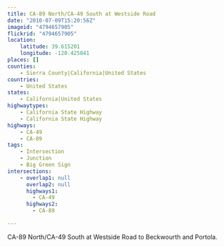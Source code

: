 ```yaml
---
title: CA-89 North/CA-49 South at Westside Road
date: "2010-07-09T15:20:56Z"
imageid: "4794657905"
flickrid: "4794657905"
location:
    latitude: 39.615201
    longitude: -120.425841
places: []
counties:
    - Sierra County|California|United States
countries:
    - United States
states:
    - California|United States
highwaytypes:
    - California State Highway
    - California State Highway
highways:
    - CA-49
    - CA-89
tags:
    - Intersection
    - Junction
    - Big Green Sign
intersections:
    - overlap1: null
      overlap2: null
      highways1:
        - CA-49
      highways2:
        - CA-89

---
```

CA-89 North/CA-49 South at Westside Road to Beckwourth and Portola.